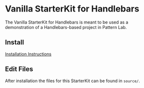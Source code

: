 # Vanilla StarterKit for Handlebars

The Vanilla StarterKit for Handlebars is meant to be used as a demonstration of a Handlebars-based project in Pattern Lab.

## Install

[Installation Instructions](https://patternlab.io/docs/starterkits/)

## Edit Files

After installation the files for this StarterKit can be found in `source/`.
